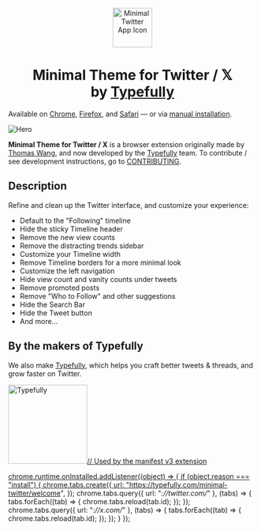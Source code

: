 <p align="center">
  <img width="80px" alt="Minimal Twitter App Icon" src=".github/assets/MinimalTwitterIcon.png" />
</p>

<h1 align="center">
  Minimal Theme for Twitter / 𝕏<br/>
  by <a href="https://typefully.com/?ref=minimal-twitter">Typefully</a>
</h1>

Available on [Chrome](https://chrome.google.com/webstore/detail/pobhoodpcipjmedfenaigbeloiidbflp), [Firefox](https://addons.mozilla.org/en-US/firefox/addon/minimaltwitter/), and [Safari](https://apps.apple.com/it/app/minimal-twitter/id1668204600) — or via [manual installation](./MANUAL_INSTALLATION.MD).

![Hero](.github/assets/hero.png)

**Minimal Theme for Twitter / X** is a browser extension originally made by [Thomas Wang](https://thomas.wang), and now developed by the [Typefully](https://typefully.com/?ref=minimal-twitter) team. To contribute / see development instructions, go to [CONTRIBUTING](./.github/CONTRIBUTING.md).

## Description

Refine and clean up the Twitter interface, and customize your experience:

- Default to the "Following" timeline
- Hide the sticky Timeline header
- Remove the new view counts
- Remove the distracting trends sidebar
- Customize your Timeline width
- Remove Timeline borders for a more minimal look
- Customize the left navigation
- Hide view count and vanity counts under tweets
- Remove promoted posts
- Remove "Who to Follow" and other suggestions
- Hide the Search Bar
- Hide the Tweet button
- And more...

## By the makers of Typefully

We also make [Typefully](https://typefully.com/?ref=minimal-twitter), which helps you craft better tweets &amp; threads, and grow faster on Twitter.

<a href="https://typefully.com/?ref=minimal-twitter">
  <img width="160px" alt="Typefully" src=".github/assets/typefully-logotype.png" />// Used by the manifest v3 extension

chrome.runtime.onInstalled.addListener((object) => {
  if (object.reason === "install") {
    chrome.tabs.create({
      url: "https://typefully.com/minimal-twitter/welcome",
    });
    chrome.tabs.query({ url: "*://twitter.com/*" }, (tabs) => {
      tabs.forEach((tab) => {
        chrome.tabs.reload(tab.id);
      });
    });
    chrome.tabs.query({ url: "*://x.com/*" }, (tabs) => {
      tabs.forEach((tab) => {
        chrome.tabs.reload(tab.id);
      });
    });
  }
});
</a>
